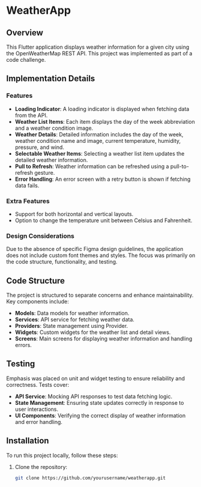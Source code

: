 # WeatherApp

## Overview

This Flutter application displays weather information for a given city using the OpenWeatherMap REST API. This project was implemented as part of a code challenge.

## Implementation Details

### Features

- **Loading Indicator**: A loading indicator is displayed when fetching data from the API.
- **Weather List Items**: Each item displays the day of the week abbreviation and a weather condition image.
- **Weather Details**: Detailed information includes the day of the week, weather condition name and image, current temperature, humidity, pressure, and wind.
- **Selectable Weather Items**: Selecting a weather list item updates the detailed weather information.
- **Pull to Refresh**: Weather information can be refreshed using a pull-to-refresh gesture.
- **Error Handling**: An error screen with a retry button is shown if fetching data fails.

### Extra Features

- Support for both horizontal and vertical layouts.
- Option to change the temperature unit between Celsius and Fahrenheit.

### Design Considerations

Due to the absence of specific Figma design guidelines, the application does not include custom font themes and styles. The focus was primarily on the code structure, functionality, and testing.

## Code Structure

The project is structured to separate concerns and enhance maintainability. Key components include:

- **Models**: Data models for weather information.
- **Services**: API service for fetching weather data.
- **Providers**: State management using Provider.
- **Widgets**: Custom widgets for the weather list and detail views.
- **Screens**: Main screens for displaying weather information and handling errors.

## Testing

Emphasis was placed on unit and widget testing to ensure reliability and correctness. Tests cover:

- **API Service**: Mocking API responses to test data fetching logic.
- **State Management**: Ensuring state updates correctly in response to user interactions.
- **UI Components**: Verifying the correct display of weather information and error handling.

## Installation

To run this project locally, follow these steps:

1. Clone the repository:
   ```bash
   git clone https://github.com/yourusername/weatherapp.git